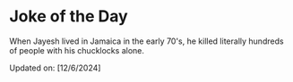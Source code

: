 # Joke of the Day

<!-- #joke -->
When Jayesh lived in Jamaica in the early 70's, he killed literally hundreds of people with his chucklocks alone.

Updated on: [12/6/2024]
<!-- #jokeEnd -->